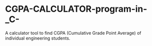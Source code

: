 # CGPA-CALCULATOR-program-in-_C-
A calculator tool to find CGPA (Cumulative Grade Point Average) of individual engineering students.
